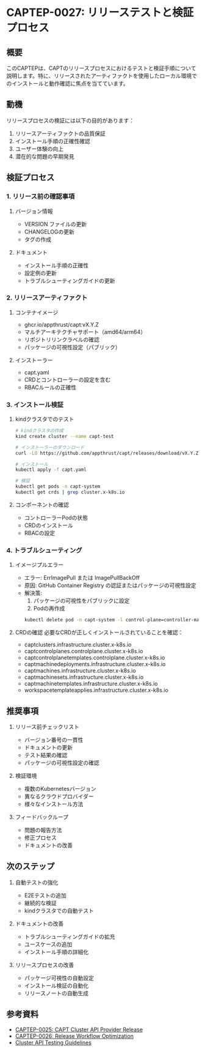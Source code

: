 # CAPTEP-0027: リリーステストと検証プロセス

## 概要

このCAPTEPは、CAPTのリリースプロセスにおけるテストと検証手順について説明します。特に、リリースされたアーティファクトを使用したローカル環境でのインストールと動作確認に焦点を当てています。

## 動機

リリースプロセスの検証には以下の目的があります：

1. リリースアーティファクトの品質保証
2. インストール手順の正確性確認
3. ユーザー体験の向上
4. 潜在的な問題の早期発見

## 検証プロセス

### 1. リリース前の確認事項

1. バージョン情報
   - VERSION ファイルの更新
   - CHANGELOGの更新
   - タグの作成

2. ドキュメント
   - インストール手順の正確性
   - 設定例の更新
   - トラブルシューティングガイドの更新

### 2. リリースアーティファクト

1. コンテナイメージ
   - ghcr.io/appthrust/capt:vX.Y.Z
   - マルチアーキテクチャサポート（amd64/arm64）
   - リポジトリリンクラベルの確認
   - パッケージの可視性設定（パブリック）

2. インストーラー
   - capt.yaml
   - CRDとコントローラーの設定を含む
   - RBACルールの正確性

### 3. インストール検証

1. kindクラスタでのテスト
   ```bash
   # kindクラスタの作成
   kind create cluster --name capt-test

   # インストーラーのダウンロード
   curl -LO https://github.com/appthrust/capt/releases/download/vX.Y.Z/capt.yaml

   # インストール
   kubectl apply -f capt.yaml

   # 検証
   kubectl get pods -n capt-system
   kubectl get crds | grep cluster.x-k8s.io
   ```

2. コンポーネントの確認
   - コントローラーPodの状態
   - CRDのインストール
   - RBACの設定

### 4. トラブルシューティング

1. イメージプルエラー
   - エラー: ErrImagePull または ImagePullBackOff
   - 原因: GitHub Container Registry の認証またはパッケージの可視性設定
   - 解決策:
     1. パッケージの可視性をパブリックに設定
     2. Podの再作成
     ```bash
     kubectl delete pod -n capt-system -l control-plane=controller-manager
     ```

2. CRDの確認
   必要なCRDが正しくインストールされていることを確認：
   - captclusters.infrastructure.cluster.x-k8s.io
   - captcontrolplanes.controlplane.cluster.x-k8s.io
   - captcontrolplanetemplates.controlplane.cluster.x-k8s.io
   - captmachinedeployments.infrastructure.cluster.x-k8s.io
   - captmachines.infrastructure.cluster.x-k8s.io
   - captmachinesets.infrastructure.cluster.x-k8s.io
   - captmachinetemplates.infrastructure.cluster.x-k8s.io
   - workspacetemplateapplies.infrastructure.cluster.x-k8s.io

## 推奨事項

1. リリース前チェックリスト
   - バージョン番号の一貫性
   - ドキュメントの更新
   - テスト結果の確認
   - パッケージの可視性設定の確認

2. 検証環境
   - 複数のKubernetesバージョン
   - 異なるクラウドプロバイダー
   - 様々なインストール方法

3. フィードバックループ
   - 問題の報告方法
   - 修正プロセス
   - ドキュメントの改善

## 次のステップ

1. 自動テストの強化
   - E2Eテストの追加
   - 継続的な検証
   - kindクラスタでの自動テスト

2. ドキュメントの改善
   - トラブルシューティングガイドの拡充
   - ユースケースの追加
   - インストール手順の詳細化

3. リリースプロセスの改善
   - パッケージ可視性の自動設定
   - インストール検証の自動化
   - リリースノートの自動生成

## 参考資料

- [CAPTEP-0025: CAPT Cluster API Provider Release](./0025-capt-cluster-api-provider-release.md)
- [CAPTEP-0026: Release Workflow Optimization](./0026-release-workflow-optimization.md)
- [Cluster API Testing Guidelines](https://cluster-api.sigs.k8s.io/developer/testing.html)
